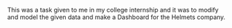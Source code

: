 This was a task given to me in my college internship and it was to modify and model the given data and make a Dashboard for the Helmets company.
